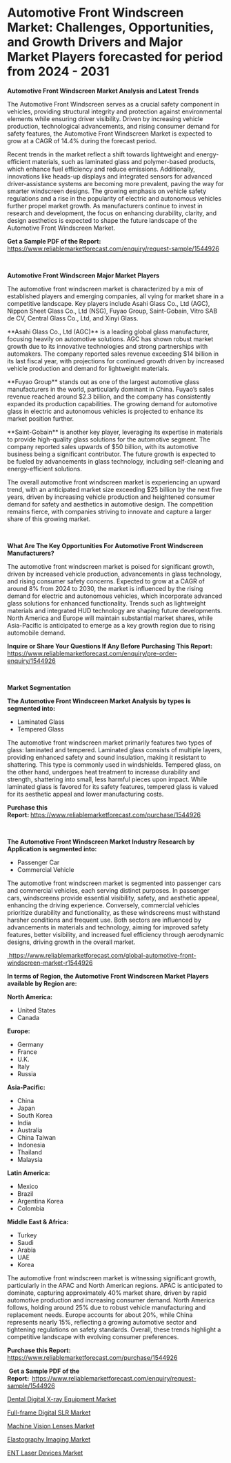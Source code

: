 <p><h1>Automotive Front Windscreen Market: Challenges, Opportunities, and Growth Drivers and Major Market Players forecasted for period from 2024 - 2031</h1></p><p><strong>Automotive Front Windscreen Market Analysis and Latest Trends</strong></p>
<p><p>The Automotive Front Windscreen serves as a crucial safety component in vehicles, providing structural integrity and protection against environmental elements while ensuring driver visibility. Driven by increasing vehicle production, technological advancements, and rising consumer demand for safety features, the Automotive Front Windscreen Market is expected to grow at a CAGR of 14.4% during the forecast period. </p><p>Recent trends in the market reflect a shift towards lightweight and energy-efficient materials, such as laminated glass and polymer-based products, which enhance fuel efficiency and reduce emissions. Additionally, innovations like heads-up displays and integrated sensors for advanced driver-assistance systems are becoming more prevalent, paving the way for smarter windscreen designs. The growing emphasis on vehicle safety regulations and a rise in the popularity of electric and autonomous vehicles further propel market growth. As manufacturers continue to invest in research and development, the focus on enhancing durability, clarity, and design aesthetics is expected to shape the future landscape of the Automotive Front Windscreen Market.</p></p>
<p><strong>Get a Sample PDF of the Report:&nbsp;</strong> <a href="https://www.reliablemarketforecast.com/enquiry/request-sample/1544926?utm_campaign=1144&utm_medium=2&utm_source=Github&utm_content=ia&utm_term=03112024&utm_id=automotive-front-windscreen">https://www.reliablemarketforecast.com/enquiry/request-sample/1544926</a></p>
<p>&nbsp;</p>
<p><strong>Automotive Front Windscreen Major Market Players</strong></p>
<p><p>The automotive front windscreen market is characterized by a mix of established players and emerging companies, all vying for market share in a competitive landscape. Key players include Asahi Glass Co., Ltd (AGC), Nippon Sheet Glass Co., Ltd (NSG), Fuyao Group, Saint-Gobain, Vitro SAB de CV, Central Glass Co., Ltd, and Xinyi Glass.</p><p>**Asahi Glass Co., Ltd (AGC)** is a leading global glass manufacturer, focusing heavily on automotive solutions. AGC has shown robust market growth due to its innovative technologies and strong partnerships with automakers. The company reported sales revenue exceeding $14 billion in its last fiscal year, with projections for continued growth driven by increased vehicle production and demand for lightweight materials.</p><p>**Fuyao Group** stands out as one of the largest automotive glass manufacturers in the world, particularly dominant in China. Fuyao’s sales revenue reached around $2.3 billion, and the company has consistently expanded its production capabilities. The growing demand for automotive glass in electric and autonomous vehicles is projected to enhance its market position further.</p><p>**Saint-Gobain** is another key player, leveraging its expertise in materials to provide high-quality glass solutions for the automotive segment. The company reported sales upwards of $50 billion, with its automotive business being a significant contributor. The future growth is expected to be fueled by advancements in glass technology, including self-cleaning and energy-efficient solutions.</p><p>The overall automotive front windscreen market is experiencing an upward trend, with an anticipated market size exceeding $25 billion by the next five years, driven by increasing vehicle production and heightened consumer demand for safety and aesthetics in automotive design. The competition remains fierce, with companies striving to innovate and capture a larger share of this growing market.</p></p>
<p>&nbsp;</p>
<p><strong>What Are The Key Opportunities For Automotive Front Windscreen Manufacturers?</strong></p>
<p><p>The automotive front windscreen market is poised for significant growth, driven by increased vehicle production, advancements in glass technology, and rising consumer safety concerns. Expected to grow at a CAGR of around 8% from 2024 to 2030, the market is influenced by the rising demand for electric and autonomous vehicles, which incorporate advanced glass solutions for enhanced functionality. Trends such as lightweight materials and integrated HUD technology are shaping future developments. North America and Europe will maintain substantial market shares, while Asia-Pacific is anticipated to emerge as a key growth region due to rising automobile demand.</p></p>
<p><strong>Inquire or Share Your Questions If Any Before Purchasing This Report:</strong> <a href="https://www.reliablemarketforecast.com/enquiry/pre-order-enquiry/1544926?utm_campaign=1144&utm_medium=2&utm_source=Github&utm_content=ia&utm_term=03112024&utm_id=automotive-front-windscreen">https://www.reliablemarketforecast.com/enquiry/pre-order-enquiry/1544926</a></p>
<p>&nbsp;</p>
<p><strong>Market Segmentation</strong></p>
<p><strong>The Automotive Front Windscreen Market Analysis by types is segmented into:</strong></p>
<p><ul><li>Laminated Glass</li><li>Tempered Glass</li></ul></p>
<p><p>The automotive front windscreen market primarily features two types of glass: laminated and tempered. Laminated glass consists of multiple layers, providing enhanced safety and sound insulation, making it resistant to shattering. This type is commonly used in windshields. Tempered glass, on the other hand, undergoes heat treatment to increase durability and strength, shattering into small, less harmful pieces upon impact. While laminated glass is favored for its safety features, tempered glass is valued for its aesthetic appeal and lower manufacturing costs.</p></p>
<p><strong>Purchase this Report:&nbsp;</strong><a href="https://www.reliablemarketforecast.com/purchase/1544926?utm_campaign=1144&utm_medium=2&utm_source=Github&utm_content=ia&utm_term=03112024&utm_id=automotive-front-windscreen">https://www.reliablemarketforecast.com/purchase/1544926</a></p>
<p>&nbsp;</p>
<p><strong>The Automotive Front Windscreen Market Industry Research by Application is segmented into:</strong></p>
<p><ul><li>Passenger Car</li><li>Commercial Vehicle</li></ul></p>
<p><p>The automotive front windscreen market is segmented into passenger cars and commercial vehicles, each serving distinct purposes. In passenger cars, windscreens provide essential visibility, safety, and aesthetic appeal, enhancing the driving experience. Conversely, commercial vehicles prioritize durability and functionality, as these windscreens must withstand harsher conditions and frequent use. Both sectors are influenced by advancements in materials and technology, aiming for improved safety features, better visibility, and increased fuel efficiency through aerodynamic designs, driving growth in the overall market.</p></p>
<p><a href="https://www.reliablemarketforecast.com/global-automotive-front-windscreen-market-r1544926?utm_campaign=1144&utm_medium=2&utm_source=Github&utm_content=ia&utm_term=03112024&utm_id=automotive-front-windscreen">&nbsp;https://www.reliablemarketforecast.com/global-automotive-front-windscreen-market-r1544926</a></p>
<p><strong>In terms of Region, the Automotive Front Windscreen Market Players available by Region are:</strong></p>
<p>
    <p> <strong> North America: </strong>
        <ul>
            <li>United States</li>
            <li>Canada</li>
        </ul>
        </p> 
    <p> <strong> Europe: </strong>
        <ul>
            <li>Germany</li>
            <li>France</li>
            <li>U.K.</li>
            <li>Italy</li>
            <li>Russia</li>
        </ul>
        </p> 
    <p> <strong> Asia-Pacific: </strong>
        <ul>
            <li>China</li>
            <li>Japan</li>
            <li>South Korea</li>
            <li>India</li>
            <li>Australia</li>
            <li>China Taiwan</li>
            <li>Indonesia</li>
            <li>Thailand</li>
            <li>Malaysia</li>
        </ul>
        </p> 
    <p> <strong> Latin America: </strong>
        <ul>
            <li>Mexico</li>
            <li>Brazil</li>
            <li>Argentina Korea</li>
            <li>Colombia</li>
        </ul>
        </p> 
    <p> <strong> Middle East & Africa: </strong>
        <ul>
            <li>Turkey</li>
            <li>Saudi</li>
            <li>Arabia</li>
            <li>UAE</li>
            <li>Korea</li>
        </ul>
    </p>
    </p>
<p><p>The automotive front windscreen market is witnessing significant growth, particularly in the APAC and North American regions. APAC is anticipated to dominate, capturing approximately 40% market share, driven by rapid automotive production and increasing consumer demand. North America follows, holding around 25% due to robust vehicle manufacturing and replacement needs. Europe accounts for about 20%, while China represents nearly 15%, reflecting a growing automotive sector and tightening regulations on safety standards. Overall, these trends highlight a competitive landscape with evolving consumer preferences.</p></p>
<p><strong>Purchase this Report: </strong><a href="https://www.reliablemarketforecast.com/purchase/1544926?utm_campaign=1144&utm_medium=2&utm_source=Github&utm_content=ia&utm_term=03112024&utm_id=automotive-front-windscreen">https://www.reliablemarketforecast.com/purchase/1544926</a></p>
<p>&nbsp;<strong>Get a Sample PDF of the Report:&nbsp;&nbsp;</strong><a href="https://www.reliablemarketforecast.com/enquiry/request-sample/1544926?utm_campaign=1144&utm_medium=2&utm_source=Github&utm_content=ia&utm_term=03112024&utm_id=automotive-front-windscreen">https://www.reliablemarketforecast.com/enquiry/request-sample/1544926</a></p>
<p><strong></strong></p>
<p><p><a href="https://www.linkedin.com/pulse/analyzing-global-dental-digital-x-ray-equipment-market-growth-qpk2e?utm_campaign=1144&utm_medium=2&utm_source=Github&utm_content=ia&utm_term=03112024&utm_id=automotive-front-windscreen">Dental Digital X-ray Equipment Market</a></p><p><a href="https://www.linkedin.com/pulse/strategic-roadmap-global-full-frame-digital-slr-market-insights-qqdte?utm_campaign=1144&utm_medium=2&utm_source=Github&utm_content=ia&utm_term=03112024&utm_id=automotive-front-windscreen">Full-frame Digital SLR Market</a></p><p><a href="https://www.linkedin.com/pulse/global-machine-vision-lenses-market-trends-forecasts-strategic-twbke?utm_campaign=1144&utm_medium=2&utm_source=Github&utm_content=ia&utm_term=03112024&utm_id=automotive-front-windscreen">Machine Vision Lenses Market</a></p><p><a href="https://issuu.com/reportprime-2/docs/elastography-imaging-market-size-20_0c2aa356a1a7a3?utm_campaign=1144&utm_medium=2&utm_source=Github&utm_content=ia&utm_term=03112024&utm_id=automotive-front-windscreen">Elastography Imaging Market</a></p><p><a href="https://issuu.com/reportprime-2/docs/ent-laser-devices-market-size-2030._f9317cc648baab?utm_campaign=1144&utm_medium=2&utm_source=Github&utm_content=ia&utm_term=03112024&utm_id=automotive-front-windscreen">ENT Laser Devices Market</a></p></p>